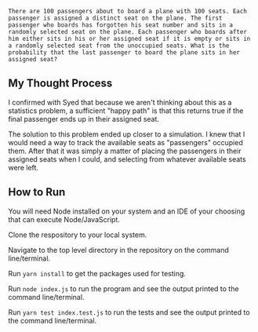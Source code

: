 ```There are 100 passengers about to board a plane with 100 seats. Each passenger is assigned a distinct seat on the plane. The first passenger who boards has forgotten his seat number and sits in a randomly selected seat on the plane. Each passenger who boards after him either sits in his or her assigned seat if it is empty or sits in a randomly selected seat from the unoccupied seats. What is the probability that the last passenger to board the plane sits in her assigned seat?```


## My Thought Process
I confirmed with Syed that because we aren't thinking about this as a statistics problem, a sufficient "happy path" is that this returns true if the final passenger ends up in their assigned seat.

The solution to this problem ended up closer to a simulation. I knew that I would need a way to track the available seats as "passengers" occupied them. After that it was simply a matter of placing the passengers in their assigned seats when I could, and selecting from whatever available seats were left.

## How to Run
You will need Node installed on your system and an IDE of your choosing that can execute Node/JavaScript.

Clone the respository to your local system.

Navigate to the top level directory in the repository on the command line/terminal.

Run `yarn install` to get the packages used for testing.

Run `node index.js` to run the program and see the output printed to the command line/terminal.

Run `yarn test index.test.js` to run the tests and see the output printed to the command line/terminal.